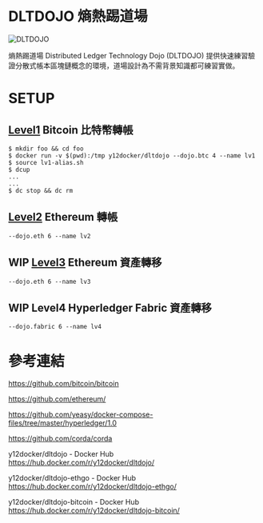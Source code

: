 # DLTDOJO 熵熱踢道場

![DLTDOJO](dltdojo.png "DLT DOJO")

熵熱踢道場 Distributed Ledger Technology Dojo (DLTDOJO) 提供快速練習驗證分散式帳本區塊鏈概念的環境，道場設計為不需背景知識都可練習實做。

# SETUP

## [Level1](level1) Bitcoin 比特幣轉帳

```
$ mkdir foo && cd foo
$ docker run -v $(pwd):/tmp y12docker/dltdojo --dojo.btc 4 --name lv1
$ source lv1-alias.sh
$ dcup
...
...
$ dc stop && dc rm
```

## [Level2](level2) Ethereum 轉帳

```
--dojo.eth 6 --name lv2
```

## WIP [Level3](level3) Ethereum 資產轉移

```
--dojo.eth 6 --name lv3
```

## WIP Level4 Hyperledger Fabric 資產轉移

```
--dojo.fabric 6 --name lv4
```

# 參考連結

<https://github.com/bitcoin/bitcoin>

<https://github.com/ethereum/>

<https://github.com/yeasy/docker-compose-files/tree/master/hyperledger/1.0>

<https://github.com/corda/corda>

y12docker/dltdojo - Docker Hub <https://hub.docker.com/r/y12docker/dltdojo/>

y12docker/dltdojo-ethgo - Docker Hub <https://hub.docker.com/r/y12docker/dltdojo-ethgo/>

y12docker/dltdojo-bitcoin - Docker Hub <https://hub.docker.com/r/y12docker/dltdojo-bitcoin/>
